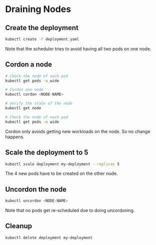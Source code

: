 # Draining Nodes

## Create the deployment

```bash
kubectl create -f deployment.yaml
```

Note that the scheduler tries to avoid having all two pods on one node.

## Cordon a node

```bash
# Check the node of each pod
kubectl get pods -o wide

# Cordon one node
kubectl cordon <NODE-NAME>

# Verify the state of the node
kubectl get node

# Check the node of each pod
kubectl get pods -o wide
```

Cordon only avoids getting new workloads on the node. So no change happens.

## Scale the deployment to 5

```bash
kubectl scale deployment my-deployment --replicas 5
```

The 4 new pods have to be created on the other node.

## Uncordon the node

```bash
kubectl uncordon <NODE-NAME>
```

Note that no pods get re-scheduled due to doing uncordoning.

## Cleanup

```bash
kubectl delete deployment my-deployment
```
